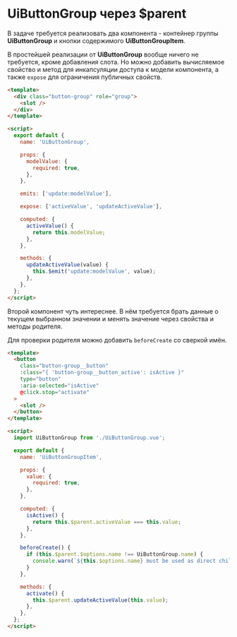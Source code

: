 # UiButtonGroup через $parent

В задаче требуется реализовать два компонента - контейнер группы **UiButtonGroup** и кнопки содержимого
**UiButtonGroupItem**.

В простейшей реализации от **UiButtonGroup** вообще ничего не требуется, кроме добавления слота. Но можно добавить
вычисляемое свойство и метод для инкапсуляции доступа к модели компонента, а также `expose` для ограничения публичных
свойств.

```html
<template>
  <div class="button-group" role="group">
    <slot />
  </div>
</template>

<script>
  export default {
    name: 'UiButtonGroup',

    props: {
      modelValue: {
        required: true,
      },
    },

    emits: ['update:modelValue'],

    expose: ['activeValue', 'updateActiveValue'],

    computed: {
      activeValue() {
        return this.modelValue;
      },
    },

    methods: {
      updateActiveValue(value) {
        this.$emit('update:modelValue', value);
      },
    },
  };
</script>
```

Второй компонент чуть интереснее. В нём требуется брать данные о текущем выбранном значении и менять значение через
свойства и методы родителя.

Для проверки родителя можно добавить `beforeCreate` со сверкой имён.

```html
<template>
  <button
    class="button-group__button"
    :class="{ 'button-group__button_active': isActive }"
    type="button"
    :aria-selected="isActive"
    @click.stop="activate"
  >
    <slot />
  </button>
</template>

<script>
  import UiButtonGroup from './UiButtonGroup.vue';

  export default {
    name: 'UiButtonGroupItem',

    props: {
      value: {
        required: true,
      },
    },

    computed: {
      isActive() {
        return this.$parent.activeValue === this.value;
      },
    },

    beforeCreate() {
      if (this.$parent.$options.name !== UiButtonGroup.name) {
        console.warn(`${this.$options.name} must be used as direct child content of ${UiButtonGroup.name}`);
      }
    },

    methods: {
      activate() {
        this.$parent.updateActiveValue(this.value);
      },
    },
  };
</script>
```
